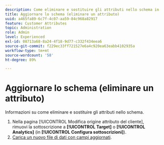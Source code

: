 ```yaml
---
description: Come eliminare e sostituire gli attributi nello schema in Adobe Experience Cloud.
title: Aggiornare lo schema (eliminare un attributo)
uuid: a465fa89-6c7f-4c07-aa59-84c968a82917
feature: Customer Attributes
topic: Administration
role: Admin
level: Experienced
exl-id: 08713a68-8a24-4f18-9d77-c332f434eea6
source-git-commit: f229ec33ff721527e6a4c920ea63eabb4102935a
workflow-type: tm+mt
source-wordcount: '58'
ht-degree: 89%

---
```


# Aggiornare lo schema (eliminare un attributo)

Informazioni su come eliminare e sostituire gli attributi nello schema.

1. Nella pagina [!UICONTROL Modifica origine attributo del cliente], rimuovi la sottoscrizione a **[!UICONTROL Target]** o **[!UICONTROL Analytics]** (in **[!UICONTROL Configura sottoscrizioni]**).
1. [Carica un nuovo file di dati con campi aggiornati](t-crs-usecase.md#task_BCC327B2A0EF4A1BBB2934013AB92B78).
